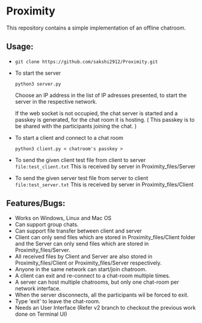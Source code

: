 # Proximity

This repository contains a simple implementation of an offline chatroom.



## Usage:

-   
    ``` git clone https://github.com/sakshi2912/Proximity.git ```

- To start the server
  
    ``` python3 server.py ```

    Choose an IP address in the list of IP adresses presented, to start the server in the respective network.

    If the web socket is not occupied, the chat server is started and a passkey is generated, for the chat room it is hosting. ( This passkey is to be shared with the participants joining the chat. ) 

- To start a client and connect to a chat room
  
    ``` python3 client.py < chatroom's passkey > ```

- To send the given client test file from client to server
    ``` file:test_client.txt ```
   This is received by server in Proximity_files/Server

- To send the given server test file from server to client
    ``` file:test_server.txt ```
   This is received by server in Proximity_files/Client

## Features/Bugs:

- Works on Windows, Linux and Mac OS
- Can support group chats.
- Can support file transfer between client and server
- Client can only send files which are stored in Proximity_files/Client folder and the Server can only send files which are stored in Proximity_files/Server.
- All received files by Client and Server are also stored in Proximity_files/Client or Proximity_files/Server respectively.
- Anyone in the same network can start/join chatroom.
- A client can exit and re-connect to a chat-room multiple times.
- A server can host multiple chatrooms, but only one chat-room per network interface.
- When the server disconnects, all the participants wil be forced to exit.
- Type 'exit' to leave the chat-room.
- Needs an User Interface (Refer v2 branch to checkout the previous work done on Terminal UI)
